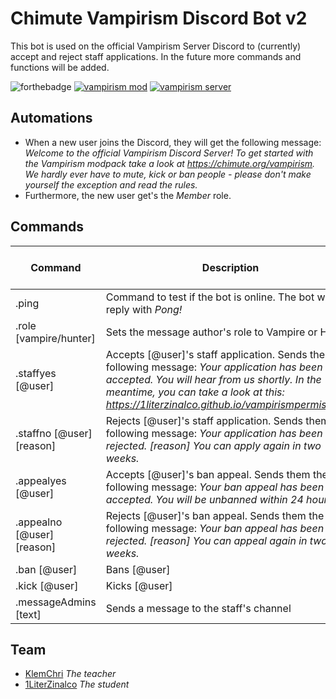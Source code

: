 # Chimute Vampirism Discord Bot v2
This bot is used on the official Vampirism Server Discord to (currently) accept and reject staff applications. In the future more commands and functions will be added.

![forthebadge](https://forthebadge.com/images/badges/made-with-python.svg)
[![vampirism mod](https://i.imgur.com/Oj2U8Nc.png)](https://github.com/TeamLapen/Vampirism) [![vampirism server](https://i.imgur.com/kgBP6KW.png)](https://chimute.org/vampirism)

## Automations
- When a new user joins the Discord, they will get the following message: _Welcome to the official Vampirism Discord Server! To get started with the Vampirism modpack take a look at https://chimute.org/vampirism. We hardly ever have to mute, kick or ban people - please don't make yourself the exception and read the rules._
- Furthermore, the new user get's the _Member_ role.

## Commands
| Command | Description | Permission (Rank, #Channel or @User) |
| ------ | ------ | ------ |
| .ping | Command to test if the bot is online. The bot will reply with _Pong!_ | Everyone |
| .role [vampire/hunter] | Sets the message author's role to Vampire or Hunter. | Everyone |
| .staffyes [@user] | Accepts [@user]'s staff application. Sends them the following message: _Your application has been accepted. You will hear from us shortly. In the meantime, you can take a look at this: <https://1literzinalco.github.io/vampirismpermissions/>_ | #staff-forms |
| .staffno [@user] [reason] | Rejects [@user]'s staff application. Sends them the following message: _Your application has been rejected. [reason] You can apply again in two weeks._ | #staff-forms |
| .appealyes [@user] | Accepts [@user]'s ban appeal. Sends them the following message: _Your ban appeal has been accepted. You will be unbanned within 24 hours._ | #staff-forms |
| .appealno [@user] [reason] | Rejects [@user]'s ban appeal. Sends them the following message: _Your ban appeal has been rejected. [reason] You can appeal again in two weeks._ | #staff-forms |
| .ban [@user] | Bans [@user] | Admin |
| .kick [@user] | Kicks [@user] | Admin |
| .messageAdmins [text] | Sends a message to the staff's channel | @klemchri#1337 |

## Team
- [KlemChri](https://github.com/KlemChri) _The teacher_
- [1LiterZinalco](https://github.com/1LiterZinalco) _The student_
